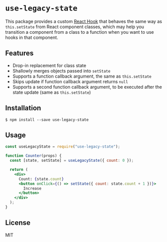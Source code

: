 # `use-legacy-state`

This package provides a custom [React Hook](https://reactjs.org/docs/hooks-overview.html) that behaves the same way as `this.setState` from React component classes, which may help you transition a component from a class to a function when you want to use hooks in that component.

## Features

- Drop-in replacement for class state
- Shallowly merges objects passed into `setState`
- Supports a function callback argument, the same as `this.setState`
- Skips update if function callback argument returns `null`
- Supports a second function callback argument, to be executed after the state update (same as `this.setState`)

## Installation

```
$ npm install --save use-legacy-state
```

## Usage

```jsx
const useLegacyState = require("use-legacy-state");

function Counter(props) {
  const [state, setState] = useLegacyState({ count: 0 });

  return (
    <div>
      Count: {state.count}
      <button onClick={() => setState({ count: state.count + 1 })}>
        Increase
      </button>
    </div>
  );
}
```

## License

MIT
